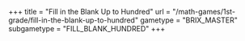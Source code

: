 +++
title = "Fill in the Blank Up to Hundred"
url = "/math-games/1st-grade/fill-in-the-blank-up-to-hundred"
gametype = "BRIX_MASTER"
subgametype = "FILL_BLANK_HUNDRED"
+++